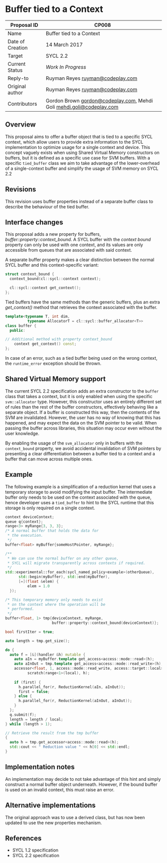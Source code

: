 # Buffer tied to a Context

| Proposal ID | CP008 |
|-------------|--------|
| Name | Buffer tied to a Context |
| Date of Creation | 14 March 2017 |
| Target | SYCL 2.2 |
| Current Status | _Work In Progress_ |
| Reply-to | Ruyman Reyes <ruyman@codeplay.com> |
| Original author | Ruyman Reyes <ruyman@codeplay.com> |
| Contributors | Gordon Brown <gordon@codeplay.com>, Mehdi Goli <mehdi.goli@codeplay.com> |

## Overview

This proposal aims to offer a buffer object that is tied to a specific SYCL 
context, which allow  users to provide extra information to the SYCL 
implementation to optimize usage for a single context and device.
This concept vaguely exists when using Shared Virtual Memory constructors
on buffers, but it is defined as a specific use case for SVM buffers.
With a specific `tied_buffer` class we aim to take advantage of
the lower-overhead of a single-context buffer and simplify the 
usage of SVM memory on SYCL 2.2

## Revisions

This revision uses buffer properties instead of a separate buffer
class to describe the behaviour of the tied buffer.

## Interface changes

This proposal adds a new property for buffers, *buffer::property::context\_bound*.
A SYCL buffer with the *context bound* property can only be used with one context,
and its values are only accessible from queues that are associated with
said context.

A separate buffer property makes a clear distinction between the normal SYCL
buffer and this context-specific variant:

```cpp
struct context_bound {
  context_bound(cl::sycl::context context);

  cl::sycl::context get_context();
};
```

Tied buffers have the same methods than the generic buffers, plus
an extra *get\_context()* method that retrieves the context associated
with the buffer.

```cpp
template<typename T, int dim,
          typename AllocatorT = cl::sycl::buffer_allocator<T>>
class buffer {
  public:

// Additional method with property context_bound
    context get_context() const;
};
```

In case of an error, such as a tied buffer being used on the wrong
context, the `runtime_error` exception should be thrown.

## Shared Virtual Memory support

The current SYCL 2.2 specification adds an extra constructor to the `buffer`
class that takes a context, but it is only enabled when using the specific
`svm::allocator` type.
However, this constructor uses an entirely different set of rules
than the rest of the buffer constructors, effectively behaving like a
separate object. 
If a buffer is constructed this way, then the contents of the
SVM are invalidated. However, the user has no way of knowing that this
has happened, and may expect the data on the SVM pointer to be valid.
When passing the buffer across libraries, this situation may occur
even without the user knowledge.

By enabling the usage of the `svm_allocator` only in buffers with
the  `context_bound` property, 
we avoid accidental invalidation of SVM pointers by presenting
a clear differentiation between a buffer tied to a context
and a buffer that can move across multiple ones.

## Example

The following example is a simplification of a reduction kernel 
that uses a temporary storage to avoid modifying the input buffer.
The intermediate buffer only needs to be used on the context associated
with the queue, hence developer uses a `tied_buffer` to hint to the SYCL
runtime that this storage is only required on a single context.

```cpp
context deviceContext;
queue q{context};
range<3> myRange{3, 3, 3};
/* A normal buffer that holds the data for 
 * the execution.
 */
buffer<float> myBuffer{someHostPointer, myRange};

/**
 * We can use the normal buffer on any other queue,
 * SYCL will migrate transparently across contexts if required.
 */
std::experimental::for_each(sycl_named_policy<example>(otherQueue),
      std::begin(myBuffer), std::end(myBuffer),
      [=](float &elem) { 
          elem = 1.0
  });

/* This temporary memory only needs to exist 
 * on the context where the operation will be
 * performed.
 */
buffer<float, 1> tmp{deviceContext, myRange, 
                     buffer::property::context_bound(deviceContext)};

bool firstIter = true;

auto length = tmp.get_size();

do {
  auto f = [&](handler &h) mutable {
    auto aIn = myBuffer.template get_access<access::mode::read>(h);
    auto aInOut = tmp.template get_access<access::mode::read_write>(h);
    accessor<float, 1, access::mode::read_write, access::target::local>
          scratch(range<1>(local), h);
    
    if (first) {
      h.parallel_for(r, ReductionKernel(aIn, aInOut));
      first = false;
    } else {
      h.parallel_for(r, ReductionKernel(aInOut, aInOut));
    }
  };
  q.submit(f);
  length = length / local;
} while (length > 1);

// Retrieve the result from the tmp buffer
{
  auto h = tmp.get_accessor<access::mode::read>(h);
  std::cout << " Reduction value " << h[0] << std::endl;
}
```

## Implementation notes

An implementation may decide to not take advantage of this hint and 
simply construct a normal buffer object underneath.
However, if the bound buffer is used on an invalid context, this must
raise an error.

## Alternative implementations

The original approach was to use a derived class, but has now
been updated to use the new properties mechanism.

## References

* SYCL 1.2 specification
* SYCL 2.2 specification
